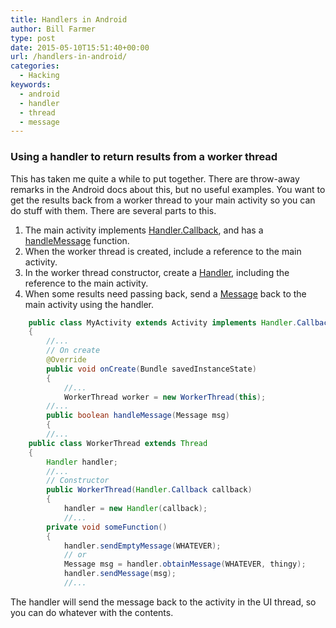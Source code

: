 ```yaml
---
title: Handlers in Android
author: Bill Farmer
type: post
date: 2015-05-10T15:51:40+00:00
url: /handlers-in-android/
categories:
  - Hacking
keywords:
  - android
  - handler
  - thread
  - message
---
```

### Using a handler to return results from a worker thread

This has taken me quite a while to put together. There are throw-away remarks in the Android docs about this, but no useful examples. You want to get the results back from a worker thread to your main activity so you can do stuff with them. There are several parts to this.

  1. The main activity implements [Handler.Callback][1], and has a [handleMessage][2] function.
  2. When the worker thread is created, include a reference to the main activity.
  3. In the worker thread constructor, create a [Handler][3], including the reference to the main activity.
  4. When some results need passing back, send a [Message][4] back to the main activity using the handler.

```java
    public class MyActivity extends Activity implements Handler.Callback
    {
        //...
        // On create
        @Override
        public void onCreate(Bundle savedInstanceState)
        {
            //...
            WorkerThread worker = new WorkerThread(this);
        //...
        public boolean handleMessage(Message msg)
        {
        //...
    public class WorkerThread extends Thread
    {
        Handler handler;
        //...
        // Constructor
        public WorkerThread(Handler.Callback callback)
        {
            handler = new Handler(callback);
            //...
        private void someFunction()
        {
            handler.sendEmptyMessage(WHATEVER);
            // or
            Message msg = handler.obtainMessage(WHATEVER, thingy);
            handler.sendMessage(msg);
            //...
```

The handler will send the message back to the activity in the UI thread, so you can do whatever with the contents.

 [1]: http://developer.android.com/reference/android/os/Handler.Callback.html
 [2]: http://developer.android.com/reference/android/os/Handler.Callback.html#handleMessage%28android.os.Message%29
 [3]: http://developer.android.com/reference/android/os/Handler.html
 [4]: http://developer.android.com/reference/android/os/Message.html
